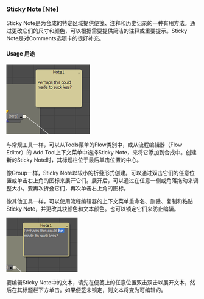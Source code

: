 ### Sticky Note [Nte]

Sticky Note是为合成的特定区域提供便笺、注释和历史记录的一种有用方法。通过更改它们的尺寸和颜色，可以根据需要提供简洁的注释或重要提示。Sticky Note是对Comments选项卡的很好补充。

#### Usage 用途

![Nte_Usage1](images\Nte_Usage1.png)

与常规工具一样，可以从Tools菜单的Flow类别中，或从流程编辑器（Flow Editor）的 Add Tool上下文菜单中选择Sticky Note，来将它添加到合成中。创建新的Sticky Note时，其标题栏位于最后单击位置的中心。

像Group一样，Sticky Note以较小的折叠形式创建。可以通过双击它们的任意位置或单击右上角的图标来展开它们。展开后，可以通过在任意一侧或角落拖动来调整大小。要再次折叠它们，再次单击右上角的图标。

像其他工具一样，可以使用流程编辑器的上下文菜单重命名、删除、复制和粘贴Sticky Note，并更改其块颜色和文本颜色。也可以锁定它们来防止编辑。

![Nte_Usage2](images\Nte_Usage2.png)

要编辑Sticky Note中的文本，请先在便笺上的任意位置双击双击以展开文本，然后在其标题栏下方单击。如果便签未锁定，则文本将变为可编辑的。